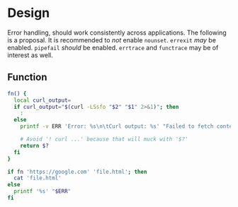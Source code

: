 # Design

Error handling, should work consistently across applications. The following is a proposal. It is recommended to _not_ enable `nounset`. `errexit` _may_ be enabled. `pipefail` _should_ be enabled. `errtrace` and `functrace` may be of interest as well.

## Function

```sh
fn() {
  local curl_output=
  if curl_output="$(curl -LSsfo "$2" "$1" 2>&1)"; then
    :
  else
    printf -v ERR 'Error: %s\n\tCurl output: %s' "Failed to fetch content from the internet" "$curl_output"

    # Avoid '! curl ...' because that will muck with '$?'
    return $?
  fi
}

if fn 'https://google.com' 'file.html'; then
  cat 'file.html'
else
  printf '%s' "$ERR"
fi
```

